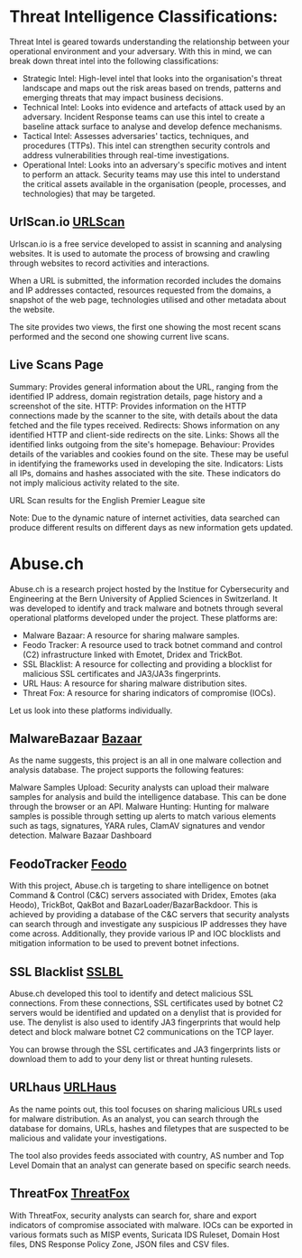 # Threat Intelligence Classifications:
Threat Intel is geared towards understanding the relationship between your operational environment and your adversary. 
With this in mind, we can break down threat intel into the following classifications: 

- Strategic Intel: High-level intel that looks into the organisation's threat landscape and maps out the risk areas based on trends, patterns and emerging threats that may impact business decisions.
- Technical Intel: Looks into evidence and artefacts of attack used by an adversary. Incident Response teams can use this intel to create a baseline attack surface to analyse and develop defence mechanisms.
- Tactical Intel: Assesses adversaries' tactics, techniques, and procedures (TTPs). This intel can strengthen security controls and address vulnerabilities through real-time investigations.
- Operational Intel: Looks into an adversary's specific motives and intent to perform an attack. 
Security teams may use this intel to understand the critical assets available in the organisation (people, processes, and technologies) that may be targeted.

## UrlScan.io [URLScan](https://urlscan.io/)
Urlscan.io is a free service developed to assist in scanning and analysing websites. It is used to automate the process of browsing and crawling through websites to record activities and interactions.

When a URL is submitted, the information recorded includes the domains and IP addresses contacted, resources requested from the domains, a snapshot of the web page, technologies utilised and other metadata about the website.

The site provides two views, the first one showing the most recent scans performed and the second one showing current live scans.

## Live Scans Page

Summary: Provides general information about the URL, ranging from the identified IP address, domain registration details, page history and a screenshot of the site.
HTTP: Provides information on the HTTP connections made by the scanner to the site, with details about the data fetched and the file types received.
Redirects: Shows information on any identified HTTP and client-side redirects on the site.
Links: Shows all the identified links outgoing from the site's homepage.
Behaviour: Provides details of the variables and cookies found on the site. These may be useful in identifying the frameworks used in developing the site.
Indicators: Lists all IPs, domains and hashes associated with the site. These indicators do not imply malicious activity related to the site.
 
URL Scan results for the English Premier League site

Note: Due to the dynamic nature of internet activities, data searched can produce different results on different days as new information gets updated.

# Abuse.ch
Abuse.ch is a research project hosted by the Institue for Cybersecurity and Engineering at the Bern University of Applied Sciences in Switzerland.
It was developed to identify and track malware and botnets through several operational platforms developed under the project. These platforms are:

- Malware Bazaar:  A resource for sharing malware samples.
- Feodo Tracker:  A resource used to track botnet command and control (C2) infrastructure linked with Emotet, Dridex and TrickBot.
- SSL Blacklist:  A resource for collecting and providing a blocklist for malicious SSL certificates and JA3/JA3s fingerprints.
- URL Haus:  A resource for sharing malware distribution sites.
- Threat Fox:  A resource for sharing indicators of compromise (IOCs).


Let us look into these platforms individually.

## MalwareBazaar [Bazaar](https://bazaar.abuse.ch/)
As the name suggests, this project is an all in one malware collection and analysis database. The project supports the following features:

Malware Samples Upload: Security analysts can upload their malware samples for analysis and build the intelligence database. This can be done through the browser or an API.
Malware Hunting: Hunting for malware samples is possible through setting up alerts to match various elements such as tags, signatures, YARA rules, ClamAV signatures and vendor detection.
Malware Bazaar Dashboard

## FeodoTracker [Feodo](https://feodotracker.abuse.ch/)
With this project, Abuse.ch is targeting to share intelligence on botnet Command & Control (C&C) servers associated with Dridex, Emotes (aka Heodo), TrickBot, QakBot and BazarLoader/BazarBackdoor. 
This is achieved by providing a database of the C&C servers that security analysts can search through and investigate any suspicious IP addresses they have come across.
Additionally, they provide various IP and IOC blocklists and mitigation information to be used to prevent botnet infections.

## SSL Blacklist [SSLBL](https://sslbl.abuse.ch/)
Abuse.ch developed this tool to identify and detect malicious SSL connections.
From these connections, SSL certificates used by botnet C2 servers would be identified and updated on a denylist that is provided for use. 
The denylist is also used to identify JA3 fingerprints that would help detect and block malware botnet C2 communications on the TCP layer.

You can browse through the SSL certificates and JA3 fingerprints lists or download them to add to your deny list or threat hunting rulesets.

## URLhaus [URLHaus](https://urlhaus.abuse.ch/)
As the name points out, this tool focuses on sharing malicious URLs used for malware distribution. 
As an analyst, you can search through the database for domains, URLs, hashes and filetypes that are suspected to be malicious and validate your investigations.

The tool also provides feeds associated with country, AS number and Top Level Domain that an analyst can generate based on specific search needs.

## ThreatFox [ThreatFox](https://threatfox.abuse.ch/)
With ThreatFox,  security analysts can search for, share and export indicators of compromise associated with malware. 
IOCs can be exported in various formats such as MISP events, Suricata IDS Ruleset, Domain Host files, DNS Response Policy Zone, JSON files and CSV files.
